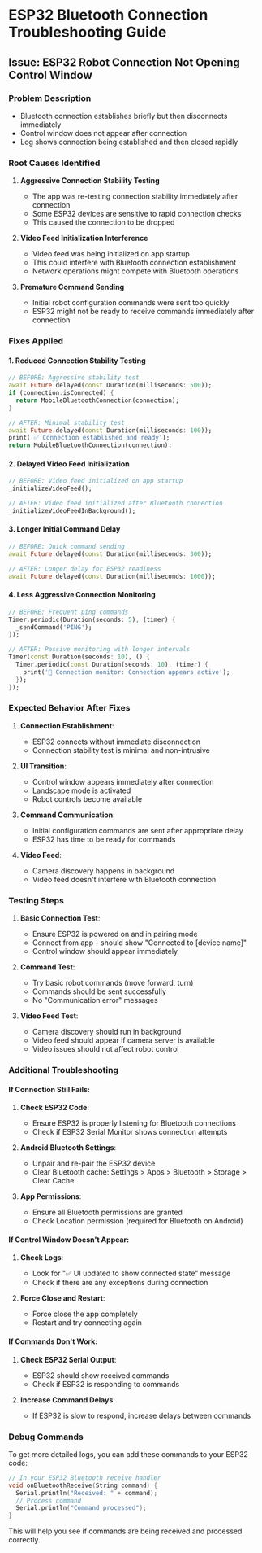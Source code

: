 # ESP32 Bluetooth Connection Troubleshooting Guide

## Issue: ESP32 Robot Connection Not Opening Control Window

### Problem Description
- Bluetooth connection establishes briefly but then disconnects immediately
- Control window does not appear after connection
- Log shows connection being established and then closed rapidly

### Root Causes Identified

1. **Aggressive Connection Stability Testing**
   - The app was re-testing connection stability immediately after connection
   - Some ESP32 devices are sensitive to rapid connection checks
   - This caused the connection to be dropped

2. **Video Feed Initialization Interference**
   - Video feed was being initialized on app startup
   - This could interfere with Bluetooth connection establishment
   - Network operations might compete with Bluetooth operations

3. **Premature Command Sending**
   - Initial robot configuration commands were sent too quickly
   - ESP32 might not be ready to receive commands immediately after connection

### Fixes Applied

#### 1. **Reduced Connection Stability Testing**
```dart
// BEFORE: Aggressive stability test
await Future.delayed(const Duration(milliseconds: 500));
if (connection.isConnected) {
  return MobileBluetoothConnection(connection);
}

// AFTER: Minimal stability test
await Future.delayed(const Duration(milliseconds: 100));
print('✅ Connection established and ready');
return MobileBluetoothConnection(connection);
```

#### 2. **Delayed Video Feed Initialization**
```dart
// BEFORE: Video feed initialized on app startup
_initializeVideoFeed();

// AFTER: Video feed initialized after Bluetooth connection
_initializeVideoFeedInBackground();
```

#### 3. **Longer Initial Command Delay**
```dart
// BEFORE: Quick command sending
await Future.delayed(const Duration(milliseconds: 300));

// AFTER: Longer delay for ESP32 readiness
await Future.delayed(const Duration(milliseconds: 1000));
```

#### 4. **Less Aggressive Connection Monitoring**
```dart
// BEFORE: Frequent ping commands
Timer.periodic(Duration(seconds: 5), (timer) {
  _sendCommand('PING');
});

// AFTER: Passive monitoring with longer intervals
Timer(const Duration(seconds: 10), () {
  Timer.periodic(const Duration(seconds: 10), (timer) {
    print('📡 Connection monitor: Connection appears active');
  });
});
```

### Expected Behavior After Fixes

1. **Connection Establishment**: 
   - ESP32 connects without immediate disconnection
   - Connection stability test is minimal and non-intrusive

2. **UI Transition**: 
   - Control window appears immediately after connection
   - Landscape mode is activated
   - Robot controls become available

3. **Command Communication**: 
   - Initial configuration commands are sent after appropriate delay
   - ESP32 has time to be ready for commands

4. **Video Feed**: 
   - Camera discovery happens in background
   - Video feed doesn't interfere with Bluetooth connection

### Testing Steps

1. **Basic Connection Test**:
   - Ensure ESP32 is powered on and in pairing mode
   - Connect from app - should show "Connected to [device name]"
   - Control window should appear immediately

2. **Command Test**:
   - Try basic robot commands (move forward, turn)
   - Commands should be sent successfully
   - No "Communication error" messages

3. **Video Feed Test**:
   - Camera discovery should run in background
   - Video feed should appear if camera server is available
   - Video issues should not affect robot control

### Additional Troubleshooting

#### If Connection Still Fails:

1. **Check ESP32 Code**:
   - Ensure ESP32 is properly listening for Bluetooth connections
   - Check if ESP32 Serial Monitor shows connection attempts

2. **Android Bluetooth Settings**:
   - Unpair and re-pair the ESP32 device
   - Clear Bluetooth cache: Settings > Apps > Bluetooth > Storage > Clear Cache

3. **App Permissions**:
   - Ensure all Bluetooth permissions are granted
   - Check Location permission (required for Bluetooth on Android)

#### If Control Window Doesn't Appear:

1. **Check Logs**:
   - Look for "✅ UI updated to show connected state" message
   - Check if there are any exceptions during connection

2. **Force Close and Restart**:
   - Force close the app completely
   - Restart and try connecting again

#### If Commands Don't Work:

1. **Check ESP32 Serial Output**:
   - ESP32 should show received commands
   - Check if ESP32 is responding to commands

2. **Increase Command Delays**:
   - If ESP32 is slow to respond, increase delays between commands

### Debug Commands

To get more detailed logs, you can add these commands to your ESP32 code:

```cpp
// In your ESP32 Bluetooth receive handler
void onBluetoothReceive(String command) {
  Serial.println("Received: " + command);
  // Process command
  Serial.println("Command processed");
}
```

This will help you see if commands are being received and processed correctly.
